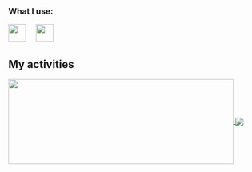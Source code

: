 



### What I use:

<img src="https://cdn.jsdelivr.net/gh/devicons/devicon@latest/icons/c/c-original.svg" width="35px">&nbsp;&nbsp;&nbsp;&nbsp;
<img src="https://cdn.jsdelivr.net/gh/devicons/devicon@latest/icons/java/java-original.svg" width="35px">&nbsp;&nbsp;&nbsp;&nbsp;

## My activities

<a href="https://github.com/sunmorgan/github-readme-stats">
  <img width=450 height=170 align="center" src="https://github-readme-stats.vercel.app/api?username=sunmorgan&theme=midnight-purple&show_icons=true&bg_color=0D1117&hide_border=true" />
</a>
<a href="https://github.com/sunmorgan/github-readme-stats">
  <img align="center" src="https://github-readme-stats.vercel.app/api/top-langs/?username=sunmorgan&theme=midnight-purple&layout=compact&bg_color=0D1117&hide_border=true" />
</a>

